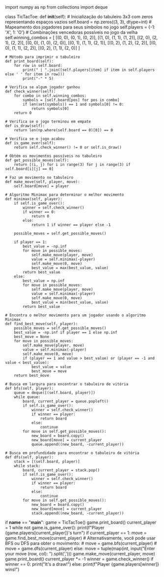 import numpy as np
from collections import deque

class TicTacToe:
    def __init__(self):
        # Inicialização do tabuleiro 3x3 com zeros representando espaços vazios
        self.board = np.zeros((3, 3), dtype=int)
        # Mapeamento dos jogadores para seus símbolos no jogo
        self.players = {-1: 'X', 1: 'O'}
        # Combinações vencedoras possíveis no jogo da velha
        self.winning_combos = [
            [(0, 0), (0, 1), (0, 2)],
            [(1, 0), (1, 1), (1, 2)],
            [(2, 0), (2, 1), (2, 2)],
            [(0, 0), (1, 0), (2, 0)],
            [(0, 1), (1, 1), (2, 1)],
            [(0, 2), (1, 2), (2, 2)],
            [(0, 0), (1, 1), (2, 2)],
            [(0, 2), (1, 1), (2, 0)]
        ]

    # Método para imprimir o tabuleiro
    def print_board(self):
        for row in self.board:
            print(" | ".join([self.players[item] if item in self.players else ' ' for item in row]))
            print("-" * 5)

    # Verifica se algum jogador ganhou
    def check_winner(self):
        for combo in self.winning_combos:
            symbols = [self.board[pos] for pos in combo]
            if len(set(symbols)) == 1 and symbols[0] != 0:
                return symbols[0]
        return 0

    # Verifica se o jogo terminou em empate
    def is_draw(self):
        return len(np.where(self.board == 0)[0]) == 0

    # Verifica se o jogo acabou
    def is_game_over(self):
        return self.check_winner() != 0 or self.is_draw()

    # Obtém os movimentos possíveis no tabuleiro
    def get_possible_moves(self):
        return [(i, j) for i in range(3) for j in range(3) if self.board[i][j] == 0]

    # Faz um movimento no tabuleiro
    def make_move(self, player, move):
        self.board[move] = player

    # Algoritmo Minimax para determinar o melhor movimento
    def minimax(self, player):
        if self.is_game_over():
            winner = self.check_winner()
            if winner == 0:
                return 0
            else:
                return 1 if winner == player else -1

        possible_moves = self.get_possible_moves()

        if player == 1:
            best_value = -np.inf
            for move in possible_moves:
                self.make_move(player, move)
                value = self.minimax(-player)
                self.make_move(0, move)
                best_value = max(best_value, value)
            return best_value
        else:
            best_value = np.inf
            for move in possible_moves:
                self.make_move(player, move)
                value = self.minimax(-player)
                self.make_move(0, move)
                best_value = min(best_value, value)
            return best_value

    # Encontra o melhor movimento para um jogador usando o algoritmo Minimax
    def find_best_move(self, player):
        possible_moves = self.get_possible_moves()
        best_value = -np.inf if player == 1 else np.inf
        best_move = None
        for move in possible_moves:
            self.make_move(player, move)
            value = self.minimax(-player)
            self.make_move(0, move)
            if (player == 1 and value > best_value) or (player == -1 and value < best_value):
                best_value = value
                best_move = move
        return best_move

    # Busca em largura para encontrar o tabuleiro de vitória
    def bfs(self, player):
        queue = deque([(self.board, player)])
        while queue:
            board, current_player = queue.popleft()
            if self.is_game_over():
                winner = self.check_winner()
                if winner == player:
                    return board
                else:
                    continue
            for move in self.get_possible_moves():
                new_board = board.copy()
                new_board[move] = current_player
                queue.append((new_board, -current_player))

    # Busca em profundidade para encontrar o tabuleiro de vitória
    def dfs(self, player):
        stack = [(self.board, player)]
        while stack:
            board, current_player = stack.pop()
            if self.is_game_over():
                winner = self.check_winner()
                if winner == player:
                    return board
                else:
                    continue
            for move in self.get_possible_moves():
                new_board = board.copy()
                new_board[move] = current_player
                stack.append((new_board, -current_player))


if __name__ == "__main__":
    game = TicTacToe()
    game.print_board()
    current_player = 1
    while not game.is_game_over():
        print(f"Player {game.players[current_player]}'s turn")
        if current_player == 1:
            move = game.find_best_move(current_player)
            # Alternativamente, você pode usar BFS ou DFS para obter o movimento:
            # move = game.bfs(current_player)
            # move = game.dfs(current_player)
        else:
            move = tuple(map(int, input("Enter your move (row, col): ").split(',')))
        game.make_move(current_player, move)
        game.print_board()
        current_player *= -1
    winner = game.check_winner()
    if winner == 0:
        print("It's a draw!")
    else:
        print(f"Player {game.players[winner]} wins!")
